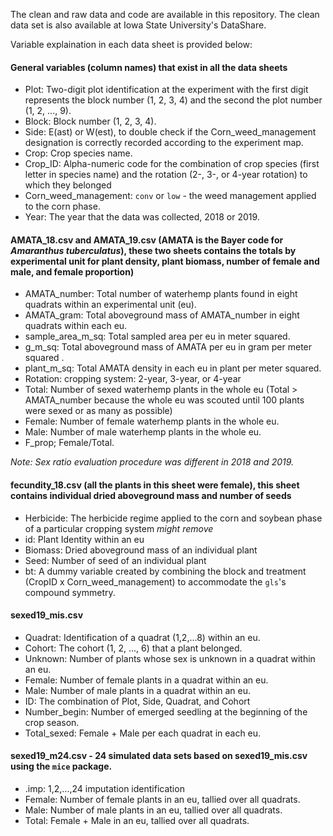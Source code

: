 The clean and raw data and code are available in this repository. The clean data set is also available at Iowa State University's DataShare.

Variable explaination in each data sheet is provided below:  

#### General variables (column names) that exist in all the data sheets
+ Plot: Two-digit plot identification at the experiment with the first digit represents the block number (1, 2, 3, 4) and the second the plot number (1, 2, ..., 9).   
+ Block: Block number (1, 2, 3, 4).  
+ Side: E(ast) or W(est), to double check if the Corn_weed_management designation is correctly recorded according to the experiment map.   
+ Crop: Crop species name.  
+ Crop_ID: Alpha-numeric code for the combination of crop species (first letter in species name) and the rotation (2-, 3-, or 4-year rotation) to which they belonged
+ Corn_weed_management: `conv` or `low` - the weed management applied to the corn phase.
+ Year: The year that the data was collected, 2018 or 2019.  

#### AMATA_18.csv and AMATA_19.csv (AMATA is the Bayer code for *Amaranthus tuberculatus*), these two sheets contains the totals by experimental unit for plant density, plant biomass, number of female and male, and female proportion)
+ AMATA_number: Total number of waterhemp plants found in eight quadrats within an experimental unit (eu).
+ AMATA_gram: Total aboveground mass of AMATA_number in eight quadrats within each eu.
+ sample_area_m_sq: Total sampled area per eu in meter squared.
+ g_m_sq: Total aboveground mass of AMATA per eu in gram per meter squared .
+ plant_m_sq: Total AMATA density in each eu in plant per meter squared.
+ Rotation: cropping system: 2-year, 3-year, or 4-year  
+ Total: Number of sexed waterhemp plants in the whole eu (Total > AMATA_number because the whole eu was scouted until 100 plants were sexed or as many as possible)
+ Female: Number of female waterhemp plants in the whole eu.  
+ Male: Number of male waterhemp plants in the whole eu.  
+ F_prop; Female/Total.

*Note: Sex ratio evaluation procedure was different in 2018 and 2019.*

#### fecundity_18.csv (all the plants in this sheet were female), this sheet contains individual dried aboveground mass and number of seeds
+ Herbicide: The herbicide regime applied to the corn and soybean phase of a particular cropping system *might remove*
+ id: Plant Identity within an eu
+ Biomass: Dried aboveground mass of an individual plant
+ Seed: Number of seed of an individual plant
+ bt: A dummy variable created by combining the block and treatment (CropID x Corn_weed_management) to accommodate the `gls`'s compound symmetry.  


#### sexed19_mis.csv
+ Quadrat: Identification of a quadrat (1,2,...8) within an eu.
+ Cohort: The cohort (1, 2, ..., 6) that a plant belonged. 
+ Unknown: Number of plants whose sex is unknown in a quadrat within an eu. 
+ Female: Number of female plants in a quadrat within an eu. 
+ Male: Number of male plants in a quadrat within an eu. 
+ ID: The combination of Plot, Side, Quadrat, and Cohort
+ Number_begin: Number of emerged seedling at the beginning of the crop season.
+ Total_sexed: Female \+ Male per each quadrat in each eu.  

#### sexed19_m24.csv - 24 simulated data sets based on sexed19_mis.csv using the `mice` package. 
+ .imp: 1,2,...,24 imputation identification 
+ Female: Number of female plants in an eu, tallied over all quadrats. 
+ Male: Number of male plants in an eu, tallied over all quadrats. 
+ Total: Female \+ Male in an eu, tallied over all quadrats. 
